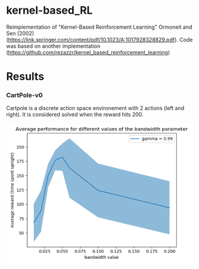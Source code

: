# kernel-based_RL
Reimplementation of "Kernel-Based Reinforcement Learning" Ormoneit and Sen (2002) (https://link.springer.com/content/pdf/10.1023/A:1017928328829.pdf). Code was based on another implementation (https://github.com/rezazzr/kernel_based_reinforcement_learning)

# Results

### CartPole-v0

Cartpole is a discrete action space environement with 2 actions (left and right). It is considered solved when the reward hits 200.

![kbrl Cartpole](plots/kbrl_diff_bandwidth_gamma=099_myVI.png)
